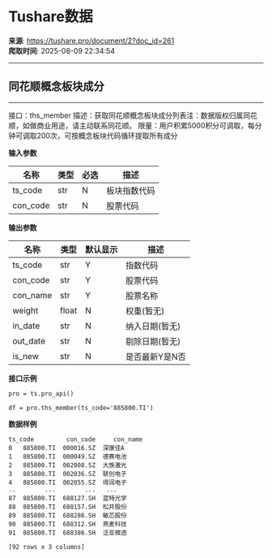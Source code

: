 # Tushare数据

**来源**: https://tushare.pro/document/2?doc_id=261  
**爬取时间**: 2025-08-09 22:34:54

---

## 同花顺概念板块成分

---

接口：ths\_member
描述：获取同花顺概念板块成分列表注：数据版权归属同花顺，如做商业用途，请主动联系同花顺。
限量：用户积累5000积分可调取，每分钟可调取200次，可按概念板块代码循环提取所有成分

**输入参数**

| 名称 | 类型 | 必选 | 描述 |
| --- | --- | --- | --- |
| ts\_code | str | N | 板块指数代码 |
| con\_code | str | N | 股票代码 |

**输出参数**

| 名称 | 类型 | 默认显示 | 描述 |
| --- | --- | --- | --- |
| ts\_code | str | Y | 指数代码 |
| con\_code | str | Y | 股票代码 |
| con\_name | str | Y | 股票名称 |
| weight | float | N | 权重(暂无) |
| in\_date | str | N | 纳入日期(暂无) |
| out\_date | str | N | 剔除日期(暂无) |
| is\_new | str | N | 是否最新Y是N否 |

**接口示例**

```
pro = ts.pro_api()

df = pro.ths_member(ts_code='885800.TI')
```

**数据样例**

```
ts_code         con_code     con_name
0   885800.TI  000016.SZ  深康佳A
1   885800.TI  000049.SZ  德赛电池
2   885800.TI  002008.SZ  大族激光
3   885800.TI  002036.SZ  联创电子
4   885800.TI  002055.SZ  得润电子
..        ...        ...   ...
87  885800.TI  688127.SH  蓝特光学
88  885800.TI  688157.SH  松井股份
89  885800.TI  688286.SH  敏芯股份
90  885800.TI  688312.SH  燕麦科技
91  885800.TI  688386.SH  泛亚微透

[92 rows x 3 columns]
```
